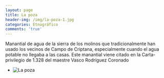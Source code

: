 ```yaml
---
layout: page
title: La poza
header-img: /img/la-poza-1.jpg
categories: Etnográfico
comments: 'true'
---
```



Manantial de agua de la sierra de los molinos que tradicionalmente han usado los vecinos de Campo de Criptana, especialmente cuando el agua potable no llegaba a las casas. Este manantial viene citado en la Carta-privilegio de 1.328 del maestre Vasco Rodríguez Coronado

<div class="photo-gallery">
<ul>
<li><img src="{{ site.github.url }}/img/la-poza-1.jpg" alt="La poza"></li>
</ul>
</div>

